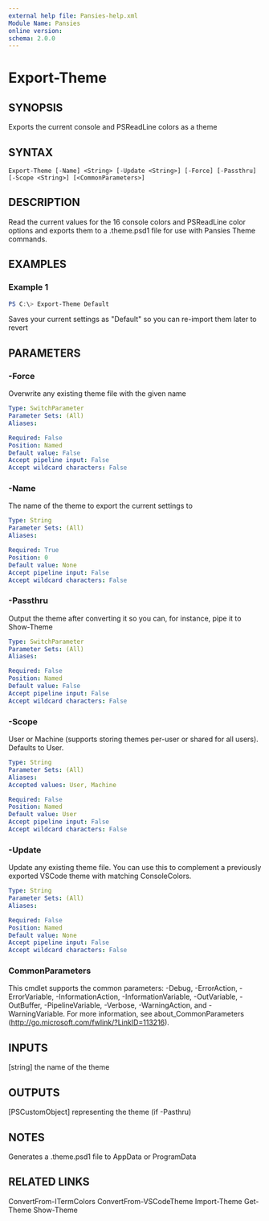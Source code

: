 ```yaml
---
external help file: Pansies-help.xml
Module Name: Pansies
online version:
schema: 2.0.0
---
```


# Export-Theme

## SYNOPSIS

Exports the current console and PSReadLine colors as a theme

## SYNTAX

```
Export-Theme [-Name] <String> [-Update <String>] [-Force] [-Passthru] [-Scope <String>] [<CommonParameters>]
```

## DESCRIPTION

Read the current values for the 16 console colors and PSReadLine color options and exports them to a .theme.psd1 file for use with Pansies Theme commands.

## EXAMPLES

### Example 1
```powershell
PS C:\> Export-Theme Default
```

Saves your current settings as "Default" so you can re-import them later to revert

## PARAMETERS

### -Force

Overwrite any existing theme file with the given name

```yaml
Type: SwitchParameter
Parameter Sets: (All)
Aliases:

Required: False
Position: Named
Default value: False
Accept pipeline input: False
Accept wildcard characters: False
```

### -Name

The name of the theme to export the current settings to

```yaml
Type: String
Parameter Sets: (All)
Aliases:

Required: True
Position: 0
Default value: None
Accept pipeline input: False
Accept wildcard characters: False
```

### -Passthru

Output the theme after converting it so you can, for instance, pipe it to Show-Theme

```yaml
Type: SwitchParameter
Parameter Sets: (All)
Aliases:

Required: False
Position: Named
Default value: False
Accept pipeline input: False
Accept wildcard characters: False
```

### -Scope

User or Machine (supports storing themes per-user or shared for all users). Defaults to User.

```yaml
Type: String
Parameter Sets: (All)
Aliases:
Accepted values: User, Machine

Required: False
Position: Named
Default value: User
Accept pipeline input: False
Accept wildcard characters: False
```

### -Update
Update any existing theme file. You can use this to complement a previously exported VSCode theme with matching ConsoleColors.

```yaml
Type: String
Parameter Sets: (All)
Aliases:

Required: False
Position: Named
Default value: None
Accept pipeline input: False
Accept wildcard characters: False
```

### CommonParameters
This cmdlet supports the common parameters: -Debug, -ErrorAction, -ErrorVariable, -InformationAction, -InformationVariable, -OutVariable, -OutBuffer, -PipelineVariable, -Verbose, -WarningAction, and -WarningVariable. For more information, see about_CommonParameters (http://go.microsoft.com/fwlink/?LinkID=113216).

## INPUTS
[string] the name of the theme

## OUTPUTS
[PSCustomObject] representing the theme (if -Pasthru)

## NOTES
Generates a .theme.psd1 file to AppData or ProgramData

## RELATED LINKS
ConvertFrom-ITermColors
ConvertFrom-VSCodeTheme
Import-Theme
Get-Theme
Show-Theme